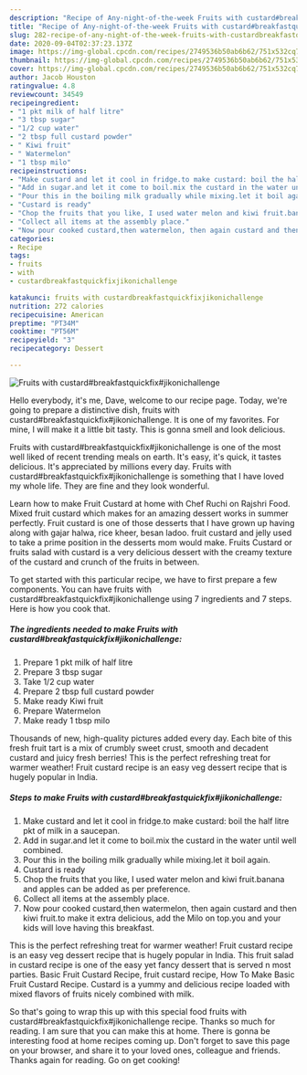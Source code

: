 ```yaml
---
description: "Recipe of Any-night-of-the-week Fruits with custard#breakfastquickfix#jikonichallenge"
title: "Recipe of Any-night-of-the-week Fruits with custard#breakfastquickfix#jikonichallenge"
slug: 282-recipe-of-any-night-of-the-week-fruits-with-custardbreakfastquickfixjikonichallenge
date: 2020-09-04T02:37:23.137Z
image: https://img-global.cpcdn.com/recipes/2749536b50ab6b62/751x532cq70/fruits-with-custardbreakfastquickfixjikonichallenge-recipe-main-photo.jpg
thumbnail: https://img-global.cpcdn.com/recipes/2749536b50ab6b62/751x532cq70/fruits-with-custardbreakfastquickfixjikonichallenge-recipe-main-photo.jpg
cover: https://img-global.cpcdn.com/recipes/2749536b50ab6b62/751x532cq70/fruits-with-custardbreakfastquickfixjikonichallenge-recipe-main-photo.jpg
author: Jacob Houston
ratingvalue: 4.8
reviewcount: 34549
recipeingredient:
- "1 pkt milk of half litre"
- "3 tbsp sugar"
- "1/2 cup water"
- "2 tbsp full custard powder"
- " Kiwi fruit"
- " Watermelon"
- "1 tbsp milo"
recipeinstructions:
- "Make custard and let it cool in fridge.to make custard: boil the half litre pkt of milk in a saucepan."
- "Add in sugar.and let it come to boil.mix the custard in the water until well combined."
- "Pour this in the boiling milk gradually while mixing.let it boil again."
- "Custard is ready"
- "Chop the fruits that you like, I used water melon and kiwi fruit.banana and apples can be added as per preference."
- "Collect all items at the assembly place."
- "Now pour cooked custard,then watermelon, then again custard and then kiwi fruit.to make it extra delicious, add the Milo on top.you and your kids will love having this breakfast."
categories:
- Recipe
tags:
- fruits
- with
- custardbreakfastquickfixjikonichallenge

katakunci: fruits with custardbreakfastquickfixjikonichallenge 
nutrition: 272 calories
recipecuisine: American
preptime: "PT34M"
cooktime: "PT56M"
recipeyield: "3"
recipecategory: Dessert

---
```



![Fruits with custard#breakfastquickfix#jikonichallenge](https://img-global.cpcdn.com/recipes/2749536b50ab6b62/751x532cq70/fruits-with-custardbreakfastquickfixjikonichallenge-recipe-main-photo.jpg)

Hello everybody, it's me, Dave, welcome to our recipe page. Today, we're going to prepare a distinctive dish, fruits with custard#breakfastquickfix#jikonichallenge. It is one of my favorites. For mine, I will make it a little bit tasty. This is gonna smell and look delicious.

Fruits with custard#breakfastquickfix#jikonichallenge is one of the most well liked of recent trending meals on earth. It's easy, it's quick, it tastes delicious. It's appreciated by millions every day. Fruits with custard#breakfastquickfix#jikonichallenge is something that I have loved my whole life. They are fine and they look wonderful.

Learn how to make Fruit Custard at home with Chef Ruchi on Rajshri Food. Mixed fruit custard which makes for an amazing dessert works in summer perfectly. Fruit custard is one of those desserts that I have grown up having along with gajar halwa, rice kheer, besan ladoo. fruit custard and jelly used to take a prime position in the desserts mom would make. Fruits Custard or fruits salad with custard is a very delicious dessert with the creamy texture of the custard and crunch of the fruits in between.


To get started with this particular recipe, we have to first prepare a few components. You can have fruits with custard#breakfastquickfix#jikonichallenge using 7 ingredients and 7 steps. Here is how you cook that.

<!--inarticleads1-->

##### The ingredients needed to make Fruits with custard#breakfastquickfix#jikonichallenge:

1. Prepare 1 pkt milk of half litre
1. Prepare 3 tbsp sugar
1. Take 1/2 cup water
1. Prepare 2 tbsp full custard powder
1. Make ready  Kiwi fruit
1. Prepare  Watermelon
1. Make ready 1 tbsp milo


Thousands of new, high-quality pictures added every day. Each bite of this fresh fruit tart is a mix of crumbly sweet crust, smooth and decadent custard and juicy fresh berries! This is the perfect refreshing treat for warmer weather! Fruit custard recipe is an easy veg dessert recipe that is hugely popular in India. 

<!--inarticleads2-->

##### Steps to make Fruits with custard#breakfastquickfix#jikonichallenge:

1. Make custard and let it cool in fridge.to make custard: boil the half litre pkt of milk in a saucepan.
1. Add in sugar.and let it come to boil.mix the custard in the water until well combined.
1. Pour this in the boiling milk gradually while mixing.let it boil again.
1. Custard is ready
1. Chop the fruits that you like, I used water melon and kiwi fruit.banana and apples can be added as per preference.
1. Collect all items at the assembly place.
1. Now pour cooked custard,then watermelon, then again custard and then kiwi fruit.to make it extra delicious, add the Milo on top.you and your kids will love having this breakfast.


This is the perfect refreshing treat for warmer weather! Fruit custard recipe is an easy veg dessert recipe that is hugely popular in India. This fruit salad in custard recipe is one of the easy yet fancy dessert that is served n most parties. Basic Fruit Custard Recipe, fruit custard recipe, How To Make Basic Fruit Custard Recipe. Custard is a yummy and delicious recipe loaded with mixed flavors of fruits nicely combined with milk. 

So that's going to wrap this up with this special food fruits with custard#breakfastquickfix#jikonichallenge recipe. Thanks so much for reading. I am sure that you can make this at home. There is gonna be interesting food at home recipes coming up. Don't forget to save this page on your browser, and share it to your loved ones, colleague and friends. Thanks again for reading. Go on get cooking!
